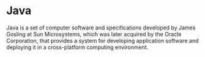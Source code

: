 # Java

Java is a set of computer software and specifications developed by James Gosling at Sun Microsystems, which was later acquired by the Oracle Corporation, that provides a system for developing application software and deploying it in a cross-platform computing environment.
